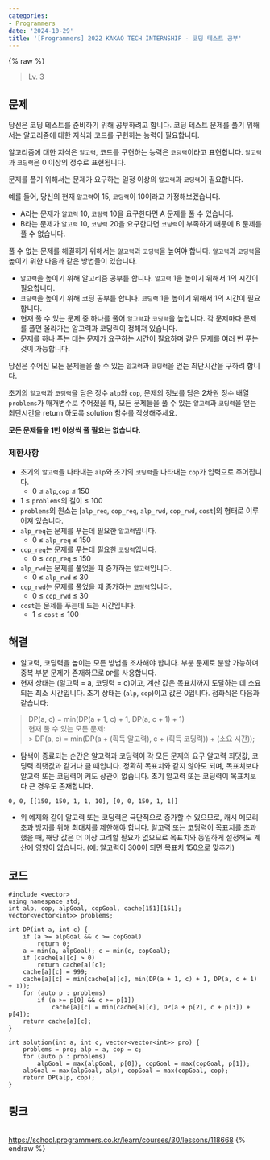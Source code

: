 ```yaml
---
categories:
- Programmers
date: '2024-10-29'
title: '[Programmers] 2022 KAKAO TECH INTERNSHIP - 코딩 테스트 공부'
---
```


{% raw %}
> Lv. 3<br>

## 문제
당신은 코딩 테스트를 준비하기 위해 공부하려고 합니다. 코딩 테스트 문제를 풀기 위해서는 알고리즘에 대한 지식과 코드를 구현하는 능력이 필요합니다.

알고리즘에 대한 지식은  `알고력`, 코드를 구현하는 능력은  `코딩력`이라고 표현합니다.  `알고력`과  `코딩력`은 0 이상의 정수로 표현됩니다.

문제를 풀기 위해서는 문제가 요구하는 일정 이상의  `알고력`과  `코딩력`이 필요합니다.

예를 들어, 당신의 현재  `알고력`이 15,  `코딩력`이 10이라고 가정해보겠습니다.

-   A라는 문제가  `알고력`  10,  `코딩력`  10을 요구한다면 A 문제를 풀 수 있습니다.
-   B라는 문제가  `알고력`  10,  `코딩력`  20을 요구한다면  `코딩력`이 부족하기 때문에 B 문제를 풀 수 없습니다.

풀 수 없는 문제를 해결하기 위해서는  `알고력`과  `코딩력`을 높여야 합니다.  `알고력`과  `코딩력`을 높이기 위한 다음과 같은 방법들이 있습니다.

-   `알고력`을 높이기 위해 알고리즘 공부를 합니다.  `알고력`  1을 높이기 위해서 1의 시간이 필요합니다.
-   `코딩력`을 높이기 위해 코딩 공부를 합니다.  `코딩력`  1을 높이기 위해서 1의 시간이 필요합니다.
-   현재 풀 수 있는 문제 중 하나를 풀어  `알고력`과  `코딩력`을 높입니다. 각 문제마다 문제를 풀면 올라가는 알고력과 코딩력이 정해져 있습니다.
-   문제를 하나 푸는 데는 문제가 요구하는 시간이 필요하며 같은 문제를 여러 번 푸는 것이 가능합니다.

당신은 주어진 모든 문제들을 풀 수 있는  `알고력`과  `코딩력`을 얻는 최단시간을 구하려 합니다.

초기의  `알고력`과  `코딩력`을 담은 정수  `alp`와  `cop`, 문제의 정보를 담은 2차원 정수 배열  `problems`가 매개변수로 주어졌을 때, 모든 문제들을 풀 수 있는  `알고력`과  `코딩력`을 얻는 최단시간을 return 하도록 solution 함수를 작성해주세요.

**모든 문제들을 1번 이상씩 풀 필요는 없습니다.**

### 제한사항
-   초기의  `알고력`을 나타내는  `alp`와 초기의  `코딩력`을 나타내는  `cop`가 입력으로 주어집니다.
    -   0 ≤  `alp`,`cop`  ≤ 150
-   1 ≤  `problems`의 길이 ≤ 100
-   `problems`의 원소는 [`alp_req`,  `cop_req`,  `alp_rwd`,  `cop_rwd`,  `cost`]의 형태로 이루어져 있습니다.
-   `alp_req`는 문제를 푸는데 필요한  `알고력`입니다.
    -   0 ≤  `alp_req`  ≤ 150
-   `cop_req`는 문제를 푸는데 필요한  `코딩력`입니다.
    -   0 ≤  `cop_req`  ≤ 150
-   `alp_rwd`는 문제를 풀었을 때 증가하는  `알고력`입니다.
    -   0 ≤  `alp_rwd`  ≤ 30
-   `cop_rwd`는 문제를 풀었을 때 증가하는  `코딩력`입니다.
    -   0 ≤  `cop_rwd`  ≤ 30
-   `cost`는 문제를 푸는데 드는 시간입니다.
    -   1 ≤  `cost`  ≤ 100

## 해결
- 알고력, 코딩력을 높이는 모든 방법을 조사해야 합니다. 부분 문제로 분할 가능하며 중복 부분 문제가 존재하므로 `DP`를 사용합니다.
- 현재 상태는 (알고력 = a, 코딩력 = c)이고, 계산 값은 목표치까지 도달하는 데 소요되는 최소 시간입니다. 초기 상태는 (`alp`, `cop`)이고 값은 0입니다. 점화식은 다음과 같습니다:

> DP(a, c) = min(DP(a + 1, c) + 1, DP(a, c + 1) + 1)<br>
> 현재 풀 수 있는 모든 문제: <br>
	> DP(a, c) = min(DP(a + (획득 알고력), c + (획득 코딩력)) + (소요 시간));

- 탐색이 종료되는 순간은 알고력과 코딩력이 각 모든 문제의 요구 알고력 최댓값, 코딩력 최댓값과 같거나 클 때입니다. 정확히 목표치와 같지 않아도 되며, 목표치보다 알고력 또는 코딩력이 커도 상관이 없습니다. 초기 알고력 또는 코딩력이 목표치보다 큰 경우도 존재합니다.
```
0, 0, [[150, 150, 1, 1, 10], [0, 0, 150, 1, 1]]
```
- 위 예제와 같이 알고력 또는 코딩력은 극단적으로 증가할 수 있으므로, 캐시 메모리 초과 방지를 위해 최대치를 제한해야 합니다. 알고력 또는 코딩력이 목표치를 초과했을 때, 해당 값은 더 이상 고려할 필요가 없으므로 목표치와 동일하게 설정해도 계산에 영향이 없습니다. (예: 알고력이 300이 되면 목표치 150으로 맞추기)


## 코드
```
#include <vector>
using namespace std;
int alp, cop, alpGoal, copGoal, cache[151][151];
vector<vector<int>> problems;

int DP(int a, int c) {
    if (a >= alpGoal && c >= copGoal)
        return 0;
    a = min(a, alpGoal); c = min(c, copGoal);
    if (cache[a][c] > 0)
        return cache[a][c];
    cache[a][c] = 999;
    cache[a][c] = min(cache[a][c], min(DP(a + 1, c) + 1, DP(a, c + 1) + 1));
    for (auto p : problems)
        if (a >= p[0] && c >= p[1])
            cache[a][c] = min(cache[a][c], DP(a + p[2], c + p[3]) + p[4]);
    return cache[a][c];
}

int solution(int a, int c, vector<vector<int>> pro) {
    problems = pro; alp = a, cop = c;
    for (auto p : problems)
        alpGoal = max(alpGoal, p[0]), copGoal = max(copGoal, p[1]);
    alpGoal = max(alpGoal, alp), copGoal = max(copGoal, cop);
    return DP(alp, cop);
}
```

## 링크
<br>https://school.programmers.co.kr/learn/courses/30/lessons/118668
{% endraw %}